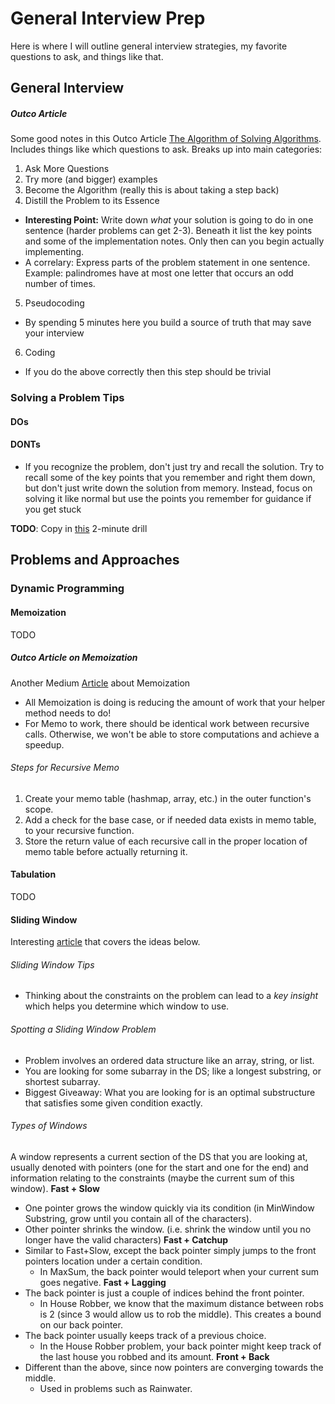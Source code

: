 # General Interview Prep
Here is where I will outline general interview strategies, my favorite questions to ask, and things like that.

## General Interview

##### Outco Article
Some good notes in this Outco Article [The Algorithm of Solving Algorithms](https://medium.com/outco/the-algorithm-of-an-algorithm-28043fe47b51). Includes things like which questions to ask. Breaks up into main categories:
1. Ask More Questions
2. Try more (and bigger) examples
3. Become the Algorithm (really this is about taking a step back)
4. Distill the Problem to its Essence
  * __Interesting Point:__ Write down *what* your solution is going to do in one sentence (harder problems can get 2-3). Beneath it list the key points and some of the implementation notes. Only then can you begin actually implementing.
  * A correlary: Express parts of the problem statement in one sentence. Example: palindromes have at most one letter that occurs an odd number of times.
5. Pseudocoding
  * By spending 5 minutes here you build a source of truth that may save your interview
6. Coding
  * If you do the above correctly then this step should be trivial
### Solving a Problem Tips

#### DOs

#### DONTs
* If you recognize the problem, don't just try and recall the solution. Try to recall some of the key points that you remember and right them down, but don't just write down the solution from memory. Instead, focus on solving it like normal but use the points you remember for guidance if you get stuck

**TODO**: Copy in [this](https://www.docdroid.net/M2JiyIt/two-minute-drill.pdf) 2-minute drill

## Problems and Approaches

### Dynamic Programming

#### Memoization
TODO
##### Outco Article on Memoization
Another Medium [Article](https://medium.com/outco/how-to-implement-memoization-in-3-simple-steps-83758b2439a) about Memoization

* All Memoization is doing is reducing the amount of work that your helper method needs to do!
* For Memo to work, there should be identical work between recursive calls. Otherwise, we won't be able to store computations and achieve a speedup.

###### Steps for Recursive Memo
1. Create your memo table (hashmap, array, etc.) in the outer function's scope.
2. Add a check for the base case, or if needed data exists in memo table, to your recursive function.
3. Store the return value of each recursive call in the proper location of memo table before actually returning it.

#### Tabulation
TODO

#### Sliding Window
Interesting [article](https://medium.com/outco/how-to-solve-sliding-window-problems-28d67601a66) that covers the ideas below.

###### Sliding Window Tips
* Thinking about the constraints on the problem can lead to a *key insight* which helps you determine which window to use.

###### Spotting a Sliding Window Problem
* Problem involves an ordered data structure like an array, string, or list.
* You are looking for some subarray in the DS; like a longest substring, or shortest subarray.
* Biggest Giveaway: What you are looking for is an optimal substructure that satisfies some given condition exactly.

###### Types of Windows
A window represents a current section of the DS that you are looking at, usually denoted with pointers (one for the start and one for the end) and information relating to the constraints (maybe the current sum of this window).
**Fast + Slow**
* One pointer grows the window quickly via its condition (in MinWindow Substring, grow until you contain all of the characters).
* Other pointer shrinks the window. (i.e. shrink the window until you no longer have the valid characters)
**Fast + Catchup**
* Similar to Fast+Slow, except the back pointer simply jumps to the front pointers location under a certain condition.
  * In MaxSum, the back pointer would teleport when your current sum goes negative.
**Fast + Lagging**
* The back pointer is just a couple of indices behind the front pointer.
  * In House Robber, we know that the maximum distance between robs is 2 (since 3 would allow us to rob the middle). This creates a bound on our back pointer.
* The back pointer usually keeps track of a previous choice.
  * In the House Robber problem, your back pointer might keep track of the last house you robbed and its amount.
**Front + Back**
* Different than the above, since now pointers are converging towards the middle.
  * Used in problems such as Rainwater.

